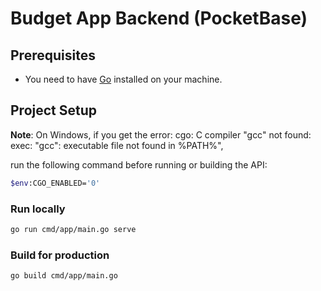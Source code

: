 # Budget App Backend (PocketBase)

## Prerequisites

- You need to have [Go](https://go.dev) installed on your machine.

## Project Setup

**Note**: On Windows, if you get the error: cgo: C compiler "gcc" not found: exec: "gcc": executable file not found in %PATH%",

run the following command before running or building the API:

```sh
$env:CGO_ENABLED='0'
```

### Run locally

```sh
go run cmd/app/main.go serve
```

### Build for production

```sh
go build cmd/app/main.go
```
